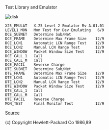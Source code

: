 Test Library and Emulator

![disk](4952A_Discs-18267-16002.jpg)

```
X25_EMULAT   X.25 Level 2 Emulator Rv A.01.01
LEVEL1_MON   Mon Test for Dev Emulating   6/9
DCE_SUBNET   Determine Sub/Net
DCE_FRAME    Determine Max Frame Size    12/9
DCE_LCN1     Automatic LCN Range Test    12/9
DCE_LCN2     Manual LCN Range Test       12/9
DCE_WINDOW   Packet Window Size Test     12/9
DCE_CALL_1   Call
DCE_CALL_M   Call
DCE_FACIL    Reverse Charge
DTE_SUBNET   Determine Sub/Net
DTE_FRAME    Determine Max Frame Size    12/9
DTE_LCN1     Automatic LCN Range Test    12/9
DTE_LCN2     Manual LCN Range Test       12/9
DTE_WINDOW   Packet Window Size Test     12/9
DTE_CALL_1   Call
DTE_CALL_M   Call
DTE_FACIL    Reverse Charge
MON_TEST     Final Monitor Test          12/9
```

[Source](http://www.hpmuseum.net/display_item.php?sw=589)

(c) Copyright Hewlett-Packard Co 1986,89
